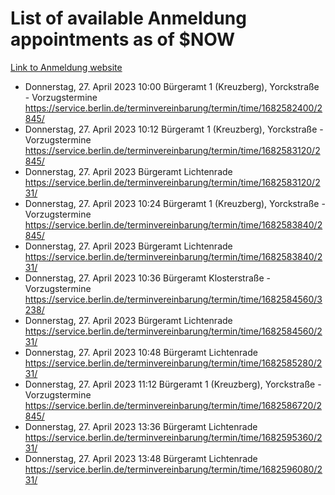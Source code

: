 # List of available Anmeldung appointments as of $NOW
[Link to Anmeldung website](https://service.berlin.de/terminvereinbarung/termin/tag.php?termin=1&anliegen[]=120686&dienstleisterlist=122210,122217,327316,122219,327312,122227,327314,122231,327346,122243,327348,122254,122252,329742,122260,329745,122262,329748,122271,327278,122273,327274,122277,327276,330436,122280,327294,122282,327290,122284,327292,122291,327270,122285,327266,122286,327264,122296,327268,150230,329760,122297,327286,122294,327284,122312,329763,122314,329775,122304,327330,122311,327334,122309,327332,317869,122281,327352,122279,329772,122283,122276,327324,122274,327326,122267,329766,122246,327318,122251,327320,122257,327322,122208,327298,122226,327300&herkunft=http%3A%2F%2Fservice.berlin.de%2Fdienstleistung%2F120686%2F)
- Donnerstag, 27. April 2023 10:00 Bürgeramt 1 (Kreuzberg), Yorckstraße - Vorzugstermine https://service.berlin.de/terminvereinbarung/termin/time/1682582400/2845/
- Donnerstag, 27. April 2023 10:12 Bürgeramt 1 (Kreuzberg), Yorckstraße - Vorzugstermine https://service.berlin.de/terminvereinbarung/termin/time/1682583120/2845/
- Donnerstag, 27. April 2023  Bürgeramt Lichtenrade https://service.berlin.de/terminvereinbarung/termin/time/1682583120/231/
- Donnerstag, 27. April 2023 10:24 Bürgeramt 1 (Kreuzberg), Yorckstraße - Vorzugstermine https://service.berlin.de/terminvereinbarung/termin/time/1682583840/2845/
- Donnerstag, 27. April 2023  Bürgeramt Lichtenrade https://service.berlin.de/terminvereinbarung/termin/time/1682583840/231/
- Donnerstag, 27. April 2023 10:36 Bürgeramt Klosterstraße - Vorzugstermine https://service.berlin.de/terminvereinbarung/termin/time/1682584560/3238/
- Donnerstag, 27. April 2023  Bürgeramt Lichtenrade https://service.berlin.de/terminvereinbarung/termin/time/1682584560/231/
- Donnerstag, 27. April 2023 10:48 Bürgeramt Lichtenrade https://service.berlin.de/terminvereinbarung/termin/time/1682585280/231/
- Donnerstag, 27. April 2023 11:12 Bürgeramt 1 (Kreuzberg), Yorckstraße - Vorzugstermine https://service.berlin.de/terminvereinbarung/termin/time/1682586720/2845/
- Donnerstag, 27. April 2023 13:36 Bürgeramt Lichtenrade https://service.berlin.de/terminvereinbarung/termin/time/1682595360/231/
- Donnerstag, 27. April 2023 13:48 Bürgeramt Lichtenrade https://service.berlin.de/terminvereinbarung/termin/time/1682596080/231/
